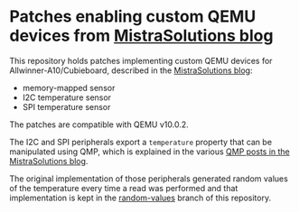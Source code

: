 # Patches enabling custom QEMU devices from [MistraSolutions blog](https://www.mistrasolutions.com)

This repository holds patches implementing custom QEMU devices for Allwinner-A10/Cubieboard,
described in the
[MistraSolutions blog](https://www.mistrasolutions.com):

- memory-mapped sensor
- I2C temperature sensor
- SPI temperature sensor

The patches are compatible with QEMU v10.0.2.

The I2C and SPI peripherals export a `temperature` property that can be manipulated using QMP,
which is explained in the various
[QMP posts in the MistraSolutions blog](https://www.mistrasolutions.com/tags/qmp/).

The original implementation of those peripherals generated random values of the temperature
every time a read was performed and that implementation is kept in the
[random-values](https://github.com/straxy/qemu-custom-peripherals/tree/random-values)
branch of this repository.

